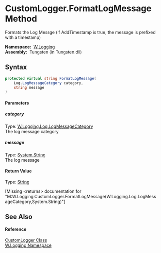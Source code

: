 CustomLogger.FormatLogMessage Method
====================================
  Formats the Log Messge (if AddTimestamp is true, the message is prefixed with a timestamp)

  **Namespace:**  [W.Logging][1]  
  **Assembly:**  Tungsten (in Tungsten.dll)

Syntax
------

```csharp
protected virtual string FormatLogMessage(
	Log.LogMessageCategory category,
	string message
)
```

#### Parameters

##### *category*
Type: [W.Logging.Log.LogMessageCategory][2]  
The log message category

##### *message*
Type: [System.String][3]  
The log message

#### Return Value
Type: [String][3]  

[Missing &lt;returns> documentation for "M:W.Logging.CustomLogger.FormatLogMessage(W.Logging.Log.LogMessageCategory,System.String)"]


See Also
--------

#### Reference
[CustomLogger Class][4]  
[W.Logging Namespace][1]  

[1]: ../README.md
[2]: ../Log_LogMessageCategory/README.md
[3]: http://msdn.microsoft.com/en-us/library/s1wwdcbf
[4]: README.md